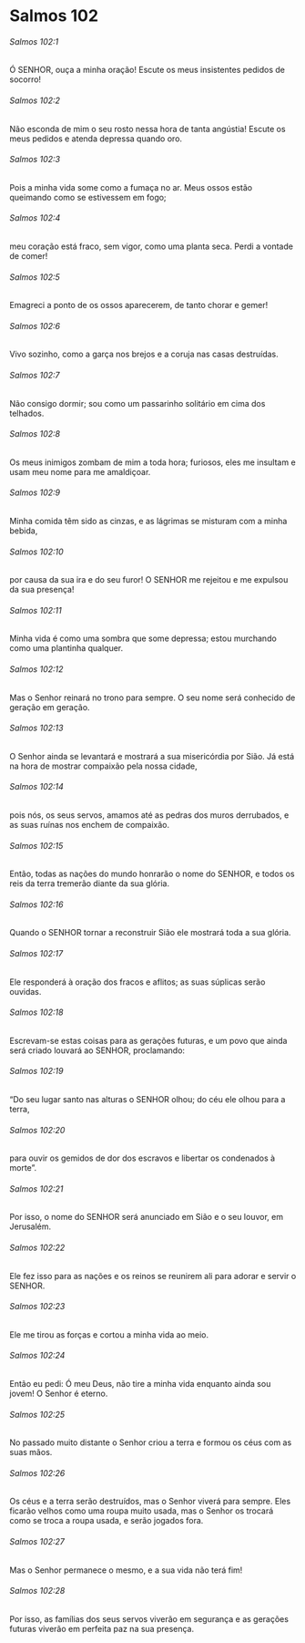 # Salmos 102

###### Salmos 102:1

Ó SENHOR, ouça a minha oração! Escute os meus insistentes pedidos de socorro!

###### Salmos 102:2

Não esconda de mim o seu rosto nessa hora de tanta angústia! Escute os meus pedidos e atenda depressa quando oro.

###### Salmos 102:3

Pois a minha vida some como a fumaça no ar. Meus ossos estão queimando como se estivessem em fogo;

###### Salmos 102:4

meu coração está fraco, sem vigor, como uma planta seca. Perdi a vontade de comer!

###### Salmos 102:5

Emagreci a ponto de os ossos aparecerem, de tanto chorar e gemer!

###### Salmos 102:6

Vivo sozinho, como a garça nos brejos e a coruja nas casas destruídas.

###### Salmos 102:7

Não consigo dormir; sou como um passarinho solitário em cima dos telhados.

###### Salmos 102:8

Os meus inimigos zombam de mim a toda hora; furiosos, eles me insultam e usam meu nome para me amaldiçoar.

###### Salmos 102:9

Minha comida têm sido as cinzas, e as lágrimas se misturam com a minha bebida,

###### Salmos 102:10

por causa da sua ira e do seu furor! O SENHOR me rejeitou e me expulsou da sua presença!

###### Salmos 102:11

Minha vida é como uma sombra que some depressa; estou murchando como uma plantinha qualquer.

###### Salmos 102:12

Mas o Senhor reinará no trono para sempre. O seu nome será conhecido de geração em geração.

###### Salmos 102:13

O Senhor ainda se levantará e mostrará a sua misericórdia por Sião. Já está na hora de mostrar compaixão pela nossa cidade,

###### Salmos 102:14

pois nós, os seus servos, amamos até as pedras dos muros derrubados, e as suas ruínas nos enchem de compaixão.

###### Salmos 102:15

Então, todas as nações do mundo honrarão o nome do SENHOR, e todos os reis da terra tremerão diante da sua glória.

###### Salmos 102:16

Quando o SENHOR tornar a reconstruir Sião ele mostrará toda a sua glória.

###### Salmos 102:17

Ele responderá à oração dos fracos e aflitos; as suas súplicas serão ouvidas.

###### Salmos 102:18

Escrevam-se estas coisas para as gerações futuras, e um povo que ainda será criado louvará ao SENHOR, proclamando:

###### Salmos 102:19

“Do seu lugar santo nas alturas o SENHOR olhou; do céu ele olhou para a terra,

###### Salmos 102:20

para ouvir os gemidos de dor dos escravos e libertar os condenados à morte”.

###### Salmos 102:21

Por isso, o nome do SENHOR será anunciado em Sião e o seu louvor, em Jerusalém.

###### Salmos 102:22

Ele fez isso para as nações e os reinos se reunirem ali para adorar e servir o SENHOR.

###### Salmos 102:23

Ele me tirou as forças e cortou a minha vida ao meio.

###### Salmos 102:24

Então eu pedi: Ó meu Deus, não tire a minha vida enquanto ainda sou jovem! O Senhor é eterno.

###### Salmos 102:25

No passado muito distante o Senhor criou a terra e formou os céus com as suas mãos.

###### Salmos 102:26

Os céus e a terra serão destruídos, mas o Senhor viverá para sempre. Eles ficarão velhos como uma roupa muito usada, mas o Senhor os trocará como se troca a roupa usada, e serão jogados fora.

###### Salmos 102:27

Mas o Senhor permanece o mesmo, e a sua vida não terá fim!

###### Salmos 102:28

Por isso, as famílias dos seus servos viverão em segurança e as gerações futuras viverão em perfeita paz na sua presença.

